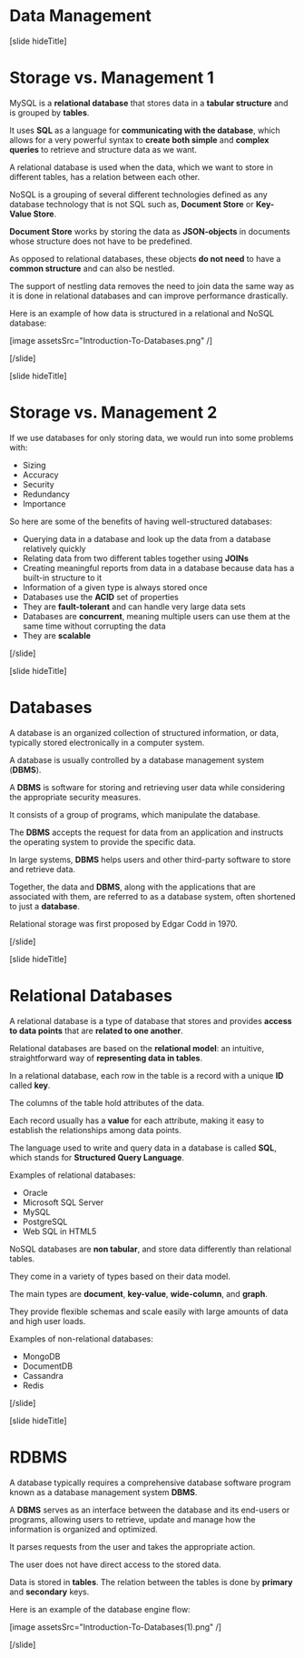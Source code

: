 # Data Management

[slide hideTitle]

# Storage vs. Management 1

MySQL is a **relational database** that stores data in a **tabular structure** and is grouped by **tables**.  

It uses **SQL** as a language for **communicating with the database**, which allows for a very powerful syntax to **create both simple** and **complex queries** to retrieve and structure data as we want.  

A relational database is used when the data, which we want to store in different tables, has a relation between each other.

NoSQL is a grouping of several different technologies defined as any database technology that is not SQL such as, **Document Store** or **Key-Value Store**.

**Document Store** works by storing the data as **JSON-objects** in documents whose structure does not have to be predefined. 

As opposed to relational databases, these objects **do not need** to have a **common structure** and can also be nestled.

The support of nestling data removes the need to join data the same way as it is done in relational databases and can improve performance drastically.

Here is an example of how data is structured in a relational and NoSQL database:

[image assetsSrc="Introduction-To-Databases.png" /]

[/slide]

[slide hideTitle]

# Storage vs. Management 2

If we use databases for only storing data, we would run into some problems with:

- Sizing
- Accuracy
- Security
- Redundancy
- Importance

So here are some of the benefits of having well-structured databases:

- Querying data in a database and look up the data from a database relatively quickly
- Relating data from two different tables together using **JOINs**
- Creating meaningful reports from data in a database because data has a built-in structure to it
- Information of a given type is always stored once
- Databases use the **ACID** set of properties
- They are **fault-tolerant** and can handle very large data sets
- Databases are **concurrent**, meaning multiple users can use them at the same time without corrupting the data
- They are **scalable**

[/slide]

[slide hideTitle]

# Databases

A database is an organized collection of structured information, or data, typically stored electronically in a computer system. 

A database is usually controlled by a database management system (**DBMS**).

A **DBMS** is software for storing and retrieving user data while considering the appropriate security measures. 

It consists of a group of programs, which manipulate the database. 

The **DBMS** accepts the request for data from an application and instructs the operating system to provide the specific data. 

In large systems, **DBMS** helps users and other third-party software to store and retrieve data. 

Together, the data and **DBMS**, along with the applications that are associated with them, are referred to as a database system, often shortened to just а **database**. 

Relational storage was first proposed by Edgar Codd in 1970.

[/slide]

[slide hideTitle]

# Relational Databases

A relational database is a type of database that stores and provides **access to data points** that are **related to one another**. 

Relational databases are based on the **relational model**: an intuitive, straightforward way of **representing data in tables**. 

In a relational database, each row in the table is a record with a unique **ID** called **key**. 

The columns of the table hold attributes of the data.

Еаch record usually has a **value** for each attribute, making it easy to establish the relationships among data points.

The language used to write and query data in a database is called **SQL**, which stands for **Structured Query Language**.

Examples of relational databases:

- Oracle
- Microsoft SQL Server
- MySQL
- PostgreSQL
- Web SQL in HTML5

NoSQL databases are **non tabular**, and store data differently than relational tables.

They come in a variety of types based on their data model. 

The main types are **document**, **key-value**, **wide-column**, and **graph**. 

They provide flexible schemas and scale easily with large amounts of data and high user loads.

Examples of non-relational databases:

- MongoDB
- DocumentDB
- Cassandra
- Redis

[/slide]

[slide hideTitle]

# RDBMS

A database typically requires a comprehensive database software program known as a database management system **DBMS**. 

A **DBMS** serves as an interface between the database and its end-users or programs, allowing users to retrieve, update and manage how the information is organized and optimized.

It parses requests from the user and takes the appropriate action.

The user does not have direct access to the stored data.

Data is stored in **tables**. The relation between the tables is done by **primary** and **secondary** keys.

Here is an example of the database engine flow:

[image assetsSrc="Introduction-To-Databases(1).png" /]

[/slide]
